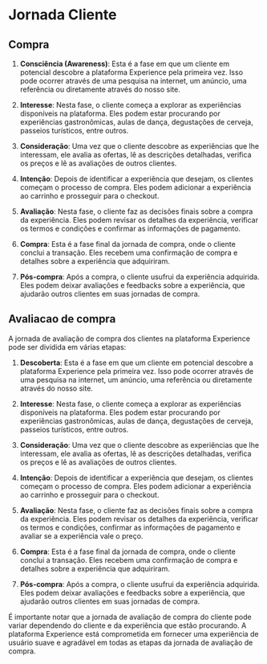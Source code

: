 # Jornada Cliente

## Compra

1. **Consciência (Awareness)**: Esta é a fase em que um cliente em potencial descobre a plataforma Experience pela primeira vez. Isso pode ocorrer através de uma pesquisa na internet, um anúncio, uma referência ou diretamente através do nosso site.

2. **Interesse**: Nesta fase, o cliente começa a explorar as experiências disponíveis na plataforma. Eles podem estar procurando por experiências gastronômicas, aulas de dança, degustações de cerveja, passeios turísticos, entre outros.

3. **Consideração**: Uma vez que o cliente descobre as experiências que lhe interessam, ele avalia as ofertas, lê as descrições detalhadas, verifica os preços e lê as avaliações de outros clientes.

4. **Intenção**: Depois de identificar a experiência que desejam, os clientes começam o processo de compra. Eles podem adicionar a experiência ao carrinho e prosseguir para o checkout.

5. **Avaliação**: Nesta fase, o cliente faz as decisões finais sobre a compra da experiência. Eles podem revisar os detalhes da experiência, verificar os termos e condições e confirmar as informações de pagamento.

6. **Compra**: Esta é a fase final da jornada de compra, onde o cliente conclui a transação. Eles recebem uma confirmação de compra e detalhes sobre a experiência que adquiriram.

7. **Pós-compra**: Após a compra, o cliente usufrui da experiência adquirida. Eles podem deixar avaliações e feedbacks sobre a experiência, que ajudarão outros clientes em suas jornadas de compra.


## Avaliacao de compra

A jornada de avaliação de compra dos clientes na plataforma Experience pode ser dividida em várias etapas:

1. **Descoberta**: Esta é a fase em que um cliente em potencial descobre a plataforma Experience pela primeira vez. Isso pode ocorrer através de uma pesquisa na internet, um anúncio, uma referência ou diretamente através do nosso site.

2. **Interesse**: Nesta fase, o cliente começa a explorar as experiências disponíveis na plataforma. Eles podem estar procurando por experiências gastronômicas, aulas de dança, degustações de cerveja, passeios turísticos, entre outros.

3. **Consideração**: Uma vez que o cliente descobre as experiências que lhe interessam, ele avalia as ofertas, lê as descrições detalhadas, verifica os preços e lê as avaliações de outros clientes.

4. **Intenção**: Depois de identificar a experiência que desejam, os clientes começam o processo de compra. Eles podem adicionar a experiência ao carrinho e prosseguir para o checkout.

5. **Avaliação**: Nesta fase, o cliente faz as decisões finais sobre a compra da experiência. Eles podem revisar os detalhes da experiência, verificar os termos e condições, confirmar as informações de pagamento e avaliar se a experiência vale o preço.

6. **Compra**: Esta é a fase final da jornada de compra, onde o cliente conclui a transação. Eles recebem uma confirmação de compra e detalhes sobre a experiência que adquiriram.

7. **Pós-compra**: Após a compra, o cliente usufrui da experiência adquirida. Eles podem deixar avaliações e feedbacks sobre a experiência, que ajudarão outros clientes em suas jornadas de compra.

É importante notar que a jornada de avaliação de compra do cliente pode variar dependendo do cliente e da experiência que estão procurando. A plataforma Experience está comprometida em fornecer uma experiência de usuário suave e agradável em todas as etapas da jornada de avaliação de compra.
